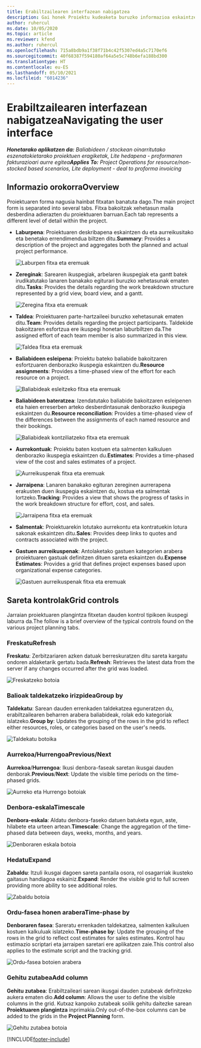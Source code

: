 ```yaml
---
title: Erabiltzailearen interfazean nabigatzea
description: Gai honek Proiektu kudeaketa buruzko informazioa eskaintzen du Dynamics 365 Proiektuaren eragiketak.
author: ruhercul
ms.date: 10/05/2020
ms.topic: article
ms.reviewer: kfend
ms.author: ruhercul
ms.openlocfilehash: 715a8bdb9a1f38f71b4c42f5307ed4a5c7170ef6
ms.sourcegitcommit: 40f68387f594180af64a5e5c748b6efa188bd300
ms.translationtype: HT
ms.contentlocale: eu-ES
ms.lasthandoff: 05/10/2021
ms.locfileid: "6014236"
---
```

# <a name="navigating-the-user-interface"></a><span data-ttu-id="579a8-103">Erabiltzailearen interfazean nabigatzea</span><span class="sxs-lookup"><span data-stu-id="579a8-103">Navigating the user interface</span></span>

<span data-ttu-id="579a8-104">_**Honetarako aplikatzen da:** Baliabideen / stockean oinarritutako eszenatokietarako proiektuen eragiketak, Lite hedapena - proformaren fakturazioari aurre egitea_</span><span class="sxs-lookup"><span data-stu-id="579a8-104">_**Applies To:** Project Operations for resource/non-stocked based scenarios, Lite deployment - deal to proforma invoicing_</span></span>

## <a name="overview"></a><span data-ttu-id="579a8-105">Informazio orokorra</span><span class="sxs-lookup"><span data-stu-id="579a8-105">Overview</span></span>

<span data-ttu-id="579a8-106">Proiektuaren forma nagusia hainbat fitxatan banatuta dago.</span><span class="sxs-lookup"><span data-stu-id="579a8-106">The main project form is separated into several tabs.</span></span> <span data-ttu-id="579a8-107">Fitxa bakoitzak xehetasun maila desberdina adierazten du proiektuaren barruan.</span><span class="sxs-lookup"><span data-stu-id="579a8-107">Each tab represents a different level of detail within the project.</span></span>

- <span data-ttu-id="579a8-108">**Laburpena**: Proiektuaren deskribapena eskaintzen du eta aurreikusitako eta benetako errendimendua biltzen ditu.</span><span class="sxs-lookup"><span data-stu-id="579a8-108">**Summary**: Provides a description of the project and aggregates both the planned and actual project performance.</span></span>

    ![Laburpen fitxa eta eremuak](media/navigation7.png)

- <span data-ttu-id="579a8-110">**Zereginak**: Sarearen ikuspegiak, arbelaren ikuspegiak eta gantt batek irudikatutako lanaren banakako egiturari buruzko xehetasunak ematen ditu.</span><span class="sxs-lookup"><span data-stu-id="579a8-110">**Tasks**: Provides the details regarding the work breakdown structure represented by a grid view, board view, and a gantt.</span></span>

    ![Zeregina fitxa eta eremuak](media/navigation8.png)

- <span data-ttu-id="579a8-112">**Taldea**: Proiektuaren parte-hartzaileei buruzko xehetasunak ematen ditu.</span><span class="sxs-lookup"><span data-stu-id="579a8-112">**Team**: Provides details regarding the project participants.</span></span> <span data-ttu-id="579a8-113">Taldekide bakoitzaren esfortzua ere ikuspegi honetan laburbiltzen da.</span><span class="sxs-lookup"><span data-stu-id="579a8-113">The assigned effort of each team member is also summarized in this view.</span></span>

    ![Taldea fitxa eta eremuak](media/navigation9.png)

- <span data-ttu-id="579a8-115">**Baliabideen esleipena**: Proiektu bateko baliabide bakoitzaren esfortzuaren denborazko ikuspegia eskaintzen du.</span><span class="sxs-lookup"><span data-stu-id="579a8-115">**Resource assignments**: Provides a time-phased view of the effort for each resource on a project.</span></span>

    ![Baliabideak esleitzeko fitxa eta eremuak](media/navigation10.png)

- <span data-ttu-id="579a8-117">**Baliabideen bateratzea**: Izendatutako baliabide bakoitzaren esleipenen eta haien erreserben arteko desberdintasunak denborazko ikuspegia eskaintzen du.</span><span class="sxs-lookup"><span data-stu-id="579a8-117">**Resource reconciliation**: Provides a time-phased view of the differences between the assignments of each named resource and their bookings.</span></span>

    ![Baliabideak kontziliatzeko fitxa eta eremuak](media/navigation11.png)

- <span data-ttu-id="579a8-119">**Aurrekontuak**: Proiektu baten kostuen eta salmenten kalkuluen denborazko ikuspegia eskaintzen du.</span><span class="sxs-lookup"><span data-stu-id="579a8-119">**Estimates**: Provides a time-phased view of the cost and sales estimates of a project.</span></span>

    ![Aurreikuspenak fitxa eta eremuak](media/navigation12.png)

- <span data-ttu-id="579a8-121">**Jarraipena**: Lanaren banakako egituran zereginen aurrerapena erakusten duen ikuspegia eskaintzen du, kostua eta salmentak lortzeko.</span><span class="sxs-lookup"><span data-stu-id="579a8-121">**Tracking**: Provides a view that shows the progress of tasks in the work breakdown structure for effort, cost, and sales.</span></span>

    ![Jarraipena fitxa eta eremuak](media/navigation13.png)

- <span data-ttu-id="579a8-123">**Salmentak**: Proiektuarekin lotutako aurrekontu eta kontratuekin lotura sakonak eskaintzen ditu.</span><span class="sxs-lookup"><span data-stu-id="579a8-123">**Sales**: Provides deep links to quotes and contracts associated with the project.</span></span>

- <span data-ttu-id="579a8-124">**Gastuen aurreikuspenak**: Antolaketako gastuen kategorien arabera proiektuaren gastuak definitzen dituen sareta eskaintzen du.</span><span class="sxs-lookup"><span data-stu-id="579a8-124">**Expense Estimates**: Provides a grid that defines project expenses based upon organizational expense categories.</span></span>

    ![Gastuen aurreikuspenak fitxa eta eremuak](media/navigation14.png)

## <a name="grid-controls"></a><span data-ttu-id="579a8-126">Sareta kontrolak</span><span class="sxs-lookup"><span data-stu-id="579a8-126">Grid controls</span></span>

<span data-ttu-id="579a8-127">Jarraian proiektuaren plangintza fitxetan dauden kontrol tipikoen ikuspegi laburra da.</span><span class="sxs-lookup"><span data-stu-id="579a8-127">The follow is a brief overview of the typical controls found on the various project planning tabs.</span></span>

### <a name="refresh"></a><span data-ttu-id="579a8-128">Freskatu</span><span class="sxs-lookup"><span data-stu-id="579a8-128">Refresh</span></span>

<span data-ttu-id="579a8-129">**Freskatu**: Zerbitzariaren azken datuak berreskuratzen ditu sareta kargatu ondoren aldaketarik gertatu bada.</span><span class="sxs-lookup"><span data-stu-id="579a8-129">**Refresh**: Retrieves the latest data from the server if any changes occurred after the grid was loaded.</span></span>

![Freskatzeko botoia](media/navigation7.png)

### <a name="group-by"></a><span data-ttu-id="579a8-131">Balioak taldekatzeko irizpidea</span><span class="sxs-lookup"><span data-stu-id="579a8-131">Group by</span></span>

<span data-ttu-id="579a8-132">**Taldekatu**: Sarean dauden errenkaden taldekatzea eguneratzen du, erabiltzailearen beharren arabera baliabideak, rolak edo kategoriak islatzeko.</span><span class="sxs-lookup"><span data-stu-id="579a8-132">**Group by**: Updates the grouping of the rows in the grid to reflect either resources, roles, or categories based on the user's needs.</span></span>

![Taldekatu botoika](media/navigation6.png)

### <a name="previousnext"></a><span data-ttu-id="579a8-134">Aurrekoa/Hurrengoa</span><span class="sxs-lookup"><span data-stu-id="579a8-134">Previous/Next</span></span>

<span data-ttu-id="579a8-135">**Aurrekoa**/**Hurrengoa**: Ikusi denbora-faseak saretan ikusgai dauden denborak.</span><span class="sxs-lookup"><span data-stu-id="579a8-135">**Previous**/**Next**: Update the visible time periods on the time-phased grids.</span></span>

![Aurreko eta Hurrengo botoiak](media/navigation2.png)

### <a name="timescale"></a><span data-ttu-id="579a8-137">Denbora-eskala</span><span class="sxs-lookup"><span data-stu-id="579a8-137">Timescale</span></span>

<span data-ttu-id="579a8-138">**Denbora-eskala**: Aldatu denbora-faseko datuen batuketa egun, aste, hilabete eta urteen artean.</span><span class="sxs-lookup"><span data-stu-id="579a8-138">**Timescale**: Change the aggregation of the time-phased data between days, weeks, months, and years.</span></span>

![Denboraren eskala botoia](media/navigation3.png)

### <a name="expand"></a><span data-ttu-id="579a8-140">Hedatu</span><span class="sxs-lookup"><span data-stu-id="579a8-140">Expand</span></span>

<span data-ttu-id="579a8-141">**Zabaldu**: Itzuli ikusgai dagoen sareta pantaila osora, rol osagarriak ikusteko gaitasun handiagoa eskainiz.</span><span class="sxs-lookup"><span data-stu-id="579a8-141">**Expand**: Render the visible grid to full screen providing more ability to see additional roles.</span></span>

![Zabaldu botoia](media/navigation4.png)

### <a name="time-phase-by"></a><span data-ttu-id="579a8-143">Ordu-fasea honen arabera</span><span class="sxs-lookup"><span data-stu-id="579a8-143">Time-phase by</span></span>

<span data-ttu-id="579a8-144">**Denboraren fasea**: Sareratu errenkaden taldekatzea, salmenten kalkuluen kostuen kalkuluak islatzeko.</span><span class="sxs-lookup"><span data-stu-id="579a8-144">**Time-phase by**: Update the grouping of the rows in the grid to reflect cost estimates for sales estimates.</span></span> <span data-ttu-id="579a8-145">Kontrol hau estimazio scriptari eta jarraipen saretari ere aplikatzen zaie.</span><span class="sxs-lookup"><span data-stu-id="579a8-145">This control also applies to the estimate script and the tracking grid.</span></span>

![Ordu-fasea botoien arabera](media/navigation0.png)

### <a name="add-column"></a><span data-ttu-id="579a8-147">Gehitu zutabea</span><span class="sxs-lookup"><span data-stu-id="579a8-147">Add column</span></span>

<span data-ttu-id="579a8-148">**Gehitu zutabea**: Erabiltzaileari sarean ikusgai dauden zutabeak definitzeko aukera ematen dio.</span><span class="sxs-lookup"><span data-stu-id="579a8-148">**Add column**: Allows the user to define the visible columns in the grid.</span></span> <span data-ttu-id="579a8-149">Kutxaz kanpoko zutabeak soilik gehitu daitezke sarean **Proiektuaren plangintza** inprimakia.</span><span class="sxs-lookup"><span data-stu-id="579a8-149">Only out-of-the-box columns can be added to the grids in the **Project Planning** form.</span></span>

![Gehitu zutabea botoia](media/navigation5.png)


[!INCLUDE[footer-include](../includes/footer-banner.md)]